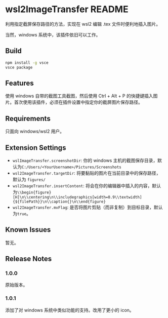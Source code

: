 # wsl2ImageTransfer README

利用指定截屏保存路径的方法，实现在 wsl2 编辑 .tex 文件时便利地插入图片。

当然，windows 系统中，该插件依旧可以工作。
## Build

```bash
npm install -g vsce
vsce package
```

## Features

使用 windows 自带的截图工具截图，然后使用 Ctrl + Alt + P 的快捷键插入图片。首次使用该插件，必须在插件设置中指定你的截屏图片保存路径。

## Requirements

只面向 windows/wsl2 用户。

## Extension Settings

* `wslImageTransfer.screenshotDir`: 你的 windows 主机的截图保存目录，默认为`C:/Users/<YourUsername>/Pictures/Screenshots`
* `wsl2ImageTransfer.targetDir`: 将要黏贴的图片在当前目录中的保存路径，默认为 `figures/`
* `wsl2ImageTransfer.insertContent`: 将会在你的编辑器中插入的内容，默认为`\\begin{figure}[H]\n\\centering\n\\includegraphics[width=0.9\\textwidth]{${filePath}}\n\\caption{}\n\\end{figure}`
* `wsl2ImageTransfer.mvFlag`: 是否将图片剪贴（而非复制）到目标目录，默认为`true`。

## Known Issues

暂无。

## Release Notes

### 1.0.0

原始版本。

### 1.0.1

添加了对 windows 系统中类似功能的支持。改用了更小的 icon。

